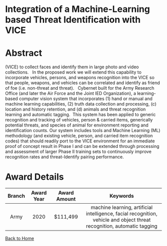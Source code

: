 
Integration of a Machine-Learning based Threat Identification with VICE
=======================================================================

# Abstract


(VICE) to collect faces and identify them in large photo and video collections.   In the proposed work we will extend this capability to incorporate vehicles, persons, and weapons recognition into the VICE so that people, weapons, and vehicles can be correlated and identify as friend of foe (i.e. non-threat and threat).   Cybernet built for the Army Research Office (and later the Air Force and the Joint IED Organization), a learning-based computer vision system that incorporates (1) hand or manual and machine learning capabilities, (2) truth data collection and processing, (c) location and history retention, and (d) animals and threat recognition learning and automatic tagging.  This system has been applied to generic recognition and tracking of vehicles, person & carried items, generically potential threats, and species of animal for environment reporting and identification counts. Our system includes tools and Machine Learning (ML) methodology (and existing vehicle, person, and carried item recognition codes) that should readily port to the VICE environment for an immediate proof of concept result in Phase I and can be extended through processing and assessment of larger Phase II training sets to continuously improve recognition rates and threat-Identify pairing performance.  

# Award Details

|Branch|Award Year|Award Amount|Keywords|
| :---: | :---: | :---: | :---: |
|Army|2020|$111,499|machine learning, artificial intelligence, facial recognition, vehicle and object threat recognition, automatic tagging|
  
  


[Back to Home](https://github.com/chrischow/dod_sbir_awards/Reports/CC/#1078)